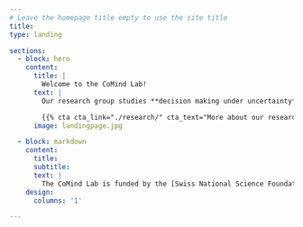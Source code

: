 ```yaml
---
# Leave the homepage title empty to use the site title
title:
type: landing

sections:
  - block: hero
    content:
      title: |
        Welcome to the CoMind Lab!
      text: |
        Our research group studies **decision making under uncertainty**, such as in the emergency room, to gain a clearer understanding of how medical diagnostics and other high-risk decisions can be improved.

        {{% cta cta_link="./research/" cta_text="More about our research →" %}}
      image: landingpage.jpg

  - block: markdown
    content:
      title: 
      subtitle:
      text: |
        The CoMind Lab is funded by the [Swiss National Science Foundation (SNSF)](https://snf.ch) with a Starting Grant to Prof. Dr. Juliane Kämmer (project number [TMSGI1_218047](https://data.snf.ch/grants/grant/218047)). The lab is part of the [Diagnostic Quality Lab](http://dxq.ch/) at the [Department of Emergency Medicine](https://notfallmedizin.insel.ch/de/lehre-und-forschung/forschungsschwerpunkte-und-gruppen/diagnostic-quality-lab) at the [University of Bern](https://unibe.ch), Switzerland.
    design:
      columns: '1'

---
```

